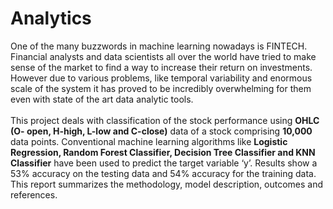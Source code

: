 # Analytics
One of the many buzzwords in machine learning nowadays is FINTECH. Financial analysts and data scientists all over the world have tried to make sense of the market to find a way to increase their return on investments. However due to various problems, like temporal variability and enormous scale of the system it has proved to be incredibly overwhelming for them even with state of the art data analytic tools.<br><br>
This project deals with classification of the stock performance using **OHLC (O- open, H-high, L-low and C-close)** data of a stock comprising **10,000** data points. Conventional machine learning algorithms like **Logistic Regression, Random Forest Classifier, Decision Tree Classifier and KNN Classifier** have been used to predict the target variable ‘y’. Results show a 53% accuracy on the testing data and 54% accuracy for the training data. This report summarizes the methodology, model description, outcomes and references.
